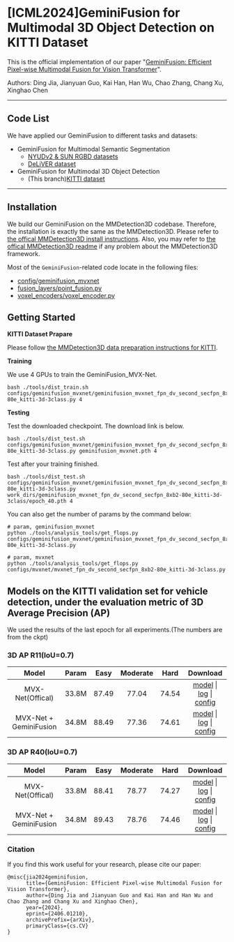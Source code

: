 # [ICML2024]GeminiFusion for Multimodal 3D Object Detection on KITTI Dataset

This is the official implementation of our paper "[GeminiFusion: Efficient Pixel-wise Multimodal Fusion for Vision Transformer](Link)".

Authors: Ding Jia, Jianyuan Guo, Kai Han, Han Wu, Chao Zhang, Chang Xu, Xinghao Chen

----------------------------

## Code List

We have applied our GeminiFusion to different tasks and datasets:

* GeminiFusion for Multimodal Semantic Segmentation
  * [NYUDv2 & SUN RGBD datasets](https://github.com/JiaDingCN/GeminiFusion/tree/main)
  * [DeLiVER dataset](https://github.com/JiaDingCN/GeminiFusion/tree/DeLiVER)
* GeminiFusion for Multimodal 3D Object Detection
  * (This branch)[KITTI dataset](https://github.com/JiaDingCN/GeminiFusion/tree/3d_object_detection_kitti)
----------------

## Installation

We build our GeminiFusion on the MMDetection3D codebase. Therefore, the installation is exactly the same as the MMDetection3D. Please refer to [the offical MMDetection3D install instructions](https://mmdetection3d.readthedocs.io/en/latest/get_started.html). Also, you may refer to [the offical MMDetection3D readme](./README_mmdet3d.md) if any problem about the MMDetection3D framework.

Most of the `GeminiFusion`-related code locate in the following files: 
* [config/geminifusion_mvxnet](configs/geminifusion_mvxnet/geminifusion_mvxnet_fpn_dv_second_secfpn_8xb2-80e_kitti-3d-3class.py)
* [fusion_layers/point_fusion.py](mmdet3d/models/layers/fusion_layers/point_fusion.py)
* [voxel_encoders/voxel_encoder.py](mmdet3d/models/voxel_encoders/voxel_encoder.py)

## Getting Started

**KITTI Dataset Prapare**

Please follow [the MMDetection3D data preparation instructions for KITTI](https://mmdetection3d.readthedocs.io/en/v1.1.0/user_guides/dataset_prepare.html#kitti).

**Training**

We use 4 GPUs to train the GeminiFusion_MVX-Net.
```shell
bash ./tools/dist_train.sh configs/geminifusion_mvxnet/geminifusion_mvxnet_fpn_dv_second_secfpn_8xb2-80e_kitti-3d-3class.py 4
```

**Testing**

Test the downloaded checkpoint. The download link is below.
```shell
bash ./tools/dist_test.sh configs/geminifusion_mvxnet/geminifusion_mvxnet_fpn_dv_second_secfpn_8xb2-80e_kitti-3d-3class.py geminifusion_mvxnet.pth 4 
```

Test after your training finished.
```shell
bash ./tools/dist_test.sh configs/geminifusion_mvxnet/geminifusion_mvxnet_fpn_dv_second_secfpn_8xb2-80e_kitti-3d-3class.py work_dirs/geminifusion_mvxnet_fpn_dv_second_secfpn_8xb2-80e_kitti-3d-3class/epoch_40.pth 4 
```

You can also get the number of params by the command below:
```Shell
# param, geminifusion_mvxnet
python ./tools/analysis_tools/get_flops.py configs/geminifusion_mvxnet/geminifusion_mvxnet_fpn_dv_second_secfpn_8xb2-80e_kitti-3d-3class.py

# param, mvxnet
python ./tools/analysis_tools/get_flops.py configs/mvxnet/mvxnet_fpn_dv_second_secfpn_8xb2-80e_kitti-3d-3class.py
```

## Models on the KITTI validation set for vehicle detection, under the evaluation metric of 3D Average Precision (AP)

We used the results of the last epoch for all experiments.(The numbers are from the ckpt)                                             

### 3D AP R11(IoU=0.7) 

| Model |Param| Easy | Moderate | Hard | Download |
|:-------:|:--------:|:--------:|:-------:|:-------------------:|:--------:|
| MVX-Net(Offical) | 33.8M|87.49| 77.04| 74.54 | [model](https://download.openmmlab.com/mmdetection3d/v1.1.0_models/mvxnet/mvxnet_fpn_dv_second_secfpn_8xb2-80e_kitti-3d-3class/mvxnet_fpn_dv_second_secfpn_8xb2-80e_kitti-3d-3class-8963258a.pth) &#124; [log](https://download.openmmlab.com/mmdetection3d/v1.1.0_models/mvxnet/mvxnet_fpn_dv_second_secfpn_8xb2-80e_kitti-3d-3class/mvxnet_fpn_dv_second_secfpn_8xb2-80e_kitti-3d-3class-20230424_132228.log) &#124; [config](configs/mvxnet/mvxnet_fpn_dv_second_secfpn_8xb2-80e_kitti-3d-3class.py) |
| MVX-Net + GeminiFusion |34.8M|  88.49| 77.36| 74.61 | [model](https://github.com/JiaDingCN/GeminiFusion/releases/download/CheckPoint_and_Log/geminifusion_mvxnet.pth) &#124; [log](https://github.com/JiaDingCN/GeminiFusion/releases/download/CheckPoint_and_Log/geminifusion_mvxnet_training.log) &#124; [config](configs/geminifusion_mvxnet/geminifusion_mvxnet_fpn_dv_second_secfpn_8xb2-80e_kitti-3d-3class.py) |

### 3D AP R40(IoU=0.7) 

| Model | Param|Easy | Moderate | Hard | Download |
|:-------:|:--------:|:--------:|:-------:|:-------------------:|:--------:|
| MVX-Net(Offical) |33.8M| 88.41| 78.77| 74.27  | [model](https://download.openmmlab.com/mmdetection3d/v1.1.0_models/mvxnet/mvxnet_fpn_dv_second_secfpn_8xb2-80e_kitti-3d-3class/mvxnet_fpn_dv_second_secfpn_8xb2-80e_kitti-3d-3class-8963258a.pth) &#124; [log](https://download.openmmlab.com/mmdetection3d/v1.1.0_models/mvxnet/mvxnet_fpn_dv_second_secfpn_8xb2-80e_kitti-3d-3class/mvxnet_fpn_dv_second_secfpn_8xb2-80e_kitti-3d-3class-20230424_132228.log) &#124; [config](configs/mvxnet/mvxnet_fpn_dv_second_secfpn_8xb2-80e_kitti-3d-3class.py) |
| MVX-Net + GeminiFusion | 34.8M| 89.43| 78.76| 74.46  | [model](https://github.com/JiaDingCN/GeminiFusion/releases/download/CheckPoint_and_Log/geminifusion_mvxnet.pth) &#124; [log](https://github.com/JiaDingCN/GeminiFusion/releases/download/CheckPoint_and_Log/geminifusion_mvxnet_training.log) &#124; [config](configs/geminifusion_mvxnet/geminifusion_mvxnet_fpn_dv_second_secfpn_8xb2-80e_kitti-3d-3class.py) |

### Citation

If you find this work useful for your research, please cite our paper:

```
@misc{jia2024geminifusion,
      title={GeminiFusion: Efficient Pixel-wise Multimodal Fusion for Vision Transformer}, 
      author={Ding Jia and Jianyuan Guo and Kai Han and Han Wu and Chao Zhang and Chang Xu and Xinghao Chen},
      year={2024},
      eprint={2406.01210},
      archivePrefix={arXiv},
      primaryClass={cs.CV}
}
```
